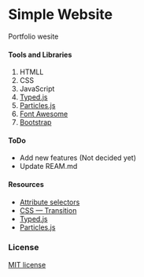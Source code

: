 # Simple Website

Portfolio wesite

#### Tools and Libraries
  1. HTMLL
  2. CSS
  3. JavaScript
  4. <a href="https://github.com/mattboldt/typed.js">Typed.js</a>
  5. <a href="https://github.com/VincentGarreau/particles.js">Particles.js</a>
  6. <a href="https://fontawesome.com/">Font Awesome</a>
  7. <a href="https://getbootstrap.com/">Bootstrap</a>

#### ToDo
  
  - Add new features (Not decided yet)
  - Update REAM.md

#### Resources
  - <a href="https://tsafaelmali.medium.com/css-attribute-selector-nedir-t%C3%BCrleri-nelerdir-ed35fa6bc370">Attribute selectors</a>
  - <a href="https://medium.com/kodcular/css-transition-nedir-b6139dd9b37c">CSS — Transition</a>
  - <a href="https://github.com/mattboldt/typed.js">Typed.js</a>
  - <a href="https://github.com/VincentGarreau/particles.js">Particles.js</a>

### License

<a href="https://github.com/tburakozdemir/Personal_Website/blob/master/LICENSE">MIT license</a>
